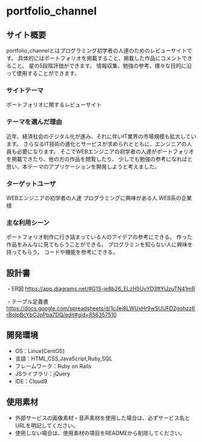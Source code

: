 # portfolio_channel

## サイト概要
portfolio_channelとはプログラミング初学者の人達のためのレビューサイトです。
具体的にはポートフォリオを掲載すること、掲載した作品にコメントできること、
星の5段階評価ができます。
情報収集、勉強の参考、様々な目的に沿って使用することができます。

### サイトテーマ
ポートフォリオに関するレビューサイト

### テーマを選んだ理由
近年、経済社会のデジタル化が進み、それに伴いIT業界の市場規模も拡大しています。
さらなるIT技術の進化とサービスが求められとともに、エンジニアの人員も必要になります。
そこでWEBエンジニアの初学者の人達がポートフォリオを掲載できたり、他の方の作品を閲覧したり、
少しでも勉強の参考になればと思い、本テーマのアプリケーションを開発しようと考えました。

### ターゲットユーザ
WEBエンジニアの初学者の人達
プログラミングに興味がある人
WEB系の企業様

### 主な利用シーン
ポートフォリオ制作に行き詰まっている人のアイデアの参考にできる。
作った作品をみんなに見てもらうことができる。
プログラミンを知らない人に興味を持ってもらう。
コードや機能を参考にできる。

## 設計書
・ER図
https://app.diagrams.net/#G1S-ie8b26_ELzH5UyYD3ftYiJzuTN41mR

・テーブル定義書
https://docs.google.com/spreadsheets/d/1cJej8LWUxHr9wSUUFD2gohzz6rBoIpBcYbCJpPba7DQ/edit#gid=856357510


## 開発環境
- OS：Linux(CentOS)
- 言語：HTML,CSS,JavaScript,Ruby,SQL
- フレームワーク：Ruby on Rails
- JSライブラリ：jQuery
- IDE：Cloud9

## 使用素材
- 外部サービスの画像素材・音声素材を使用した場合は、必ずサービス名とURLを明記してください。
- 使用しない場合は、使用素材の項目をREADMEから削除してください。